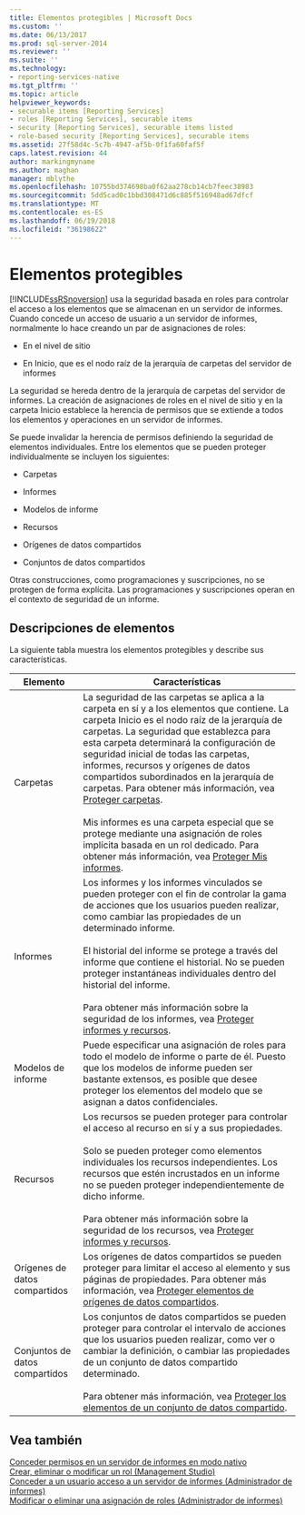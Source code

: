 ```yaml
---
title: Elementos protegibles | Microsoft Docs
ms.custom: ''
ms.date: 06/13/2017
ms.prod: sql-server-2014
ms.reviewer: ''
ms.suite: ''
ms.technology:
- reporting-services-native
ms.tgt_pltfrm: ''
ms.topic: article
helpviewer_keywords:
- securable items [Reporting Services]
- roles [Reporting Services], securable items
- security [Reporting Services], securable items listed
- role-based security [Reporting Services], securable items
ms.assetid: 27f58d4c-5c7b-4947-af5b-0f1fa60faf5f
caps.latest.revision: 44
author: markingmyname
ms.author: maghan
manager: mblythe
ms.openlocfilehash: 10755bd374698ba0f62aa278cb14cb7feec38983
ms.sourcegitcommit: 5dd5cad0c1bbd308471d6c885f516948ad67dfcf
ms.translationtype: MT
ms.contentlocale: es-ES
ms.lasthandoff: 06/19/2018
ms.locfileid: "36198622"
---
```

# <a name="securable-items"></a>Elementos protegibles
  [!INCLUDE[ssRSnoversion](../../includes/ssrsnoversion-md.md)] usa la seguridad basada en roles para controlar el acceso a los elementos que se almacenan en un servidor de informes. Cuando concede un acceso de usuario a un servidor de informes, normalmente lo hace creando un par de asignaciones de roles:  
  
-   En el nivel de sitio  
  
-   En Inicio, que es el nodo raíz de la jerarquía de carpetas del servidor de informes  
  
 La seguridad se hereda dentro de la jerarquía de carpetas del servidor de informes. La creación de asignaciones de roles en el nivel de sitio y en la carpeta Inicio establece la herencia de permisos que se extiende a todos los elementos y operaciones en un servidor de informes.  
  
 Se puede invalidar la herencia de permisos definiendo la seguridad de elementos individuales. Entre los elementos que se pueden proteger individualmente se incluyen los siguientes:  
  
-   Carpetas  
  
-   Informes  
  
-   Modelos de informe  
  
-   Recursos  
  
-   Orígenes de datos compartidos  
  
-   Conjuntos de datos compartidos  
  
 Otras construcciones, como programaciones y suscripciones, no se protegen de forma explícita. Las programaciones y suscripciones operan en el contexto de seguridad de un informe.  
  
## <a name="item-descriptions"></a>Descripciones de elementos  
 La siguiente tabla muestra los elementos protegibles y describe sus características.  
  
|Elemento|Características|  
|----------|---------------------|  
|Carpetas|La seguridad de las carpetas se aplica a la carpeta en sí y a los elementos que contiene. La carpeta Inicio es el nodo raíz de la jerarquía de carpetas. La seguridad que establezca para esta carpeta determinará la configuración de seguridad inicial de todas las carpetas, informes, recursos y orígenes de datos compartidos subordinados en la jerarquía de carpetas. Para obtener más información, vea [Proteger carpetas](secure-folders.md).<br /><br /> Mis informes es una carpeta especial que se protege mediante una asignación de roles implícita basada en un rol dedicado. Para obtener más información, vea [Proteger Mis informes](secure-my-reports.md).|  
|Informes|Los informes y los informes vinculados se pueden proteger con el fin de controlar la gama de acciones que los usuarios pueden realizar, como cambiar las propiedades de un determinado informe.<br /><br /> El historial del informe se protege a través del informe que contiene el historial. No se pueden proteger instantáneas individuales dentro del historial del informe.<br /><br /> Para obtener más información sobre la seguridad de los informes, vea [Proteger informes y recursos](secure-reports-and-resources.md).|  
|Modelos de informe|Puede especificar una asignación de roles para todo el modelo de informe o parte de él. Puesto que los modelos de informe pueden ser bastante extensos, es posible que desee proteger los elementos del modelo que se asignan a datos confidenciales.|  
|Recursos|Los recursos se pueden proteger para controlar el acceso al recurso en sí y a sus propiedades.<br /><br /> Solo se pueden proteger como elementos individuales los recursos independientes. Los recursos que estén incrustados en un informe no se pueden proteger independientemente de dicho informe.<br /><br /> Para obtener más información sobre la seguridad de los recursos, vea [Proteger informes y recursos](secure-reports-and-resources.md).|  
|Orígenes de datos compartidos|Los orígenes de datos compartidos se pueden proteger para limitar el acceso al elemento y sus páginas de propiedades. Para obtener más información, vea [Proteger elementos de orígenes de datos compartidos](secure-shared-data-source-items.md).|  
|Conjuntos de datos compartidos|Los conjuntos de datos compartidos se pueden proteger para controlar el intervalo de acciones que los usuarios pueden realizar, como ver o cambiar la definición, o cambiar las propiedades de un conjunto de datos compartido determinado.<br /><br /> Para obtener más información, vea [Proteger los elementos de un conjunto de datos compartido](secure-shared-dataset-items.md).|  
  
## <a name="see-also"></a>Vea también  
 [Conceder permisos en un servidor de informes en modo nativo](granting-permissions-on-a-native-mode-report-server.md)   
 [Crear, eliminar o modificar un rol &#40;Management Studio&#41;](role-definitions-create-delete-or-modify.md)   
 [Conceder a un usuario acceso a un servidor de informes &#40;Administrador de informes&#41;](grant-user-access-to-a-report-server.md)   
 [Modificar o eliminar una asignación de roles &#40;Administrador de informes&#41;](role-assignments-modify-or-delete.md)  
  
  